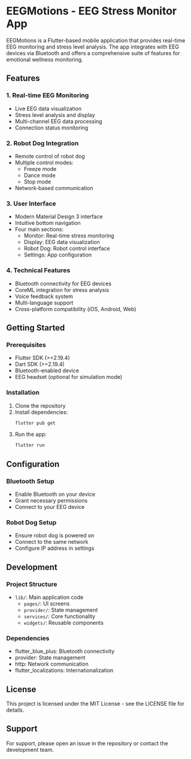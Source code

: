 # EEGMotions - EEG Stress Monitor App

EEGMotions is a Flutter-based mobile application that provides real-time EEG monitoring and stress level analysis. The app integrates with EEG devices via Bluetooth and offers a comprehensive suite of features for emotional wellness monitoring.

## Features

### 1. Real-time EEG Monitoring
- Live EEG data visualization
- Stress level analysis and display
- Multi-channel EEG data processing
- Connection status monitoring

### 2. Robot Dog Integration
- Remote control of robot dog
- Multiple control modes:
  - Freeze mode
  - Dance mode
  - Stop mode
- Network-based communication

### 3. User Interface
- Modern Material Design 3 interface
- Intuitive bottom navigation
- Four main sections:
  - Monitor: Real-time stress monitoring
  - Display: EEG data visualization
  - Robot Dog: Robot control interface
  - Settings: App configuration

### 4. Technical Features
- Bluetooth connectivity for EEG devices
- CoreML integration for stress analysis
- Voice feedback system
- Multi-language support
- Cross-platform compatibility (iOS, Android, Web)

## Getting Started

### Prerequisites
- Flutter SDK (>=2.19.4)
- Dart SDK (>=2.19.4)
- Bluetooth-enabled device
- EEG headset (optional for simulation mode)

### Installation
1. Clone the repository
2. Install dependencies:
   ```bash
   flutter pub get
   ```
3. Run the app:
   ```bash
   flutter run
   ```

## Configuration

### Bluetooth Setup
- Enable Bluetooth on your device
- Grant necessary permissions
- Connect to your EEG device

### Robot Dog Setup
- Ensure robot dog is powered on
- Connect to the same network
- Configure IP address in settings

## Development

### Project Structure
- `lib/`: Main application code
  - `pages/`: UI screens
  - `provider/`: State management
  - `services/`: Core functionality
  - `widgets/`: Reusable components

### Dependencies
- flutter_blue_plus: Bluetooth connectivity
- provider: State management
- http: Network communication
- flutter_localizations: Internationalization

## License

This project is licensed under the MIT License - see the LICENSE file for details.

## Support

For support, please open an issue in the repository or contact the development team.
